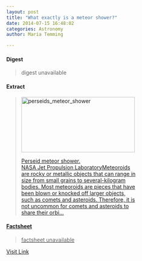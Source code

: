 ```yaml
---
layout: post
title: "What exactly is a meteor shower?"
date: 2014-07-15 16:48:02
categories: Astronomy
author: Maria Temming

---
```



#### Digest
>digest unavailable

#### Extract
><div id="attachment_255425956" style="width: 310px" class="wp-caption alignright"><a href="http://d366w3m5tf0813.cloudfront.net/wp-content/uploads/perseids_meteor_shower.jpg"><img class="wp-image-255425956 size-medium" src="http://d366w3m5tf0813.cloudfront.net/wp-content/uploads/perseids_meteor_shower-300x146.jpg" alt="perseids_meteor_shower" width="300" height="146" /><p class="wp-caption-text">Perseid meteor shower.<br />NASA Jet Propulsion LaboratoryMeteoroids are rocky or metallic objects that can range in size from small grains to several-kilogram bodies. Most meteoroids are pieces that have been blown or knocked off larger objects, such as comets and asteroids. Therefore, it is not uncommon for comets and asteroids to share their orbi...

#### Factsheet
>factsheet unavailable

[Visit Link](http://www.skyandtelescope.com/astronomy-resources/exactly-meteor-shower/)


